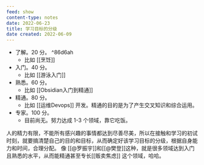 ```yaml
---
feed: show
content-type: notes
date: 2022-06-23
title: 学习目标的分级
date created: 2022-06-09
---
```

- 了解。20 分。 ^86d6ah
	- 比如 [[烹饪]]
- 入门。40 分。
	- 比如 [[游泳入门]]
- 熟悉。60 分。
	- 比如 [[Obsidian入门到精通]]
- 精通。80 分。
	- 比如 [[运维Devops]] 开发。精通的目的是为了产生交叉知识和综合运用。
- 专家。100 分。
	- 目前尚无。努力达成 1-3 个领域，靠它吃饭。

人的精力有限，不能所有感兴趣的事情都达到尽善尽美，所以在接触和学习的初试时刻，就要搞清楚自己的目的和目标，从而确定好该学习目标的分级，根据自身能力和时间，合理分配。
像 [[@罗振宇]]和[[@樊登]]这种，就是很多领域达到入门且熟悉的水平，从而能精通甚至专长[[贩卖焦虑]] 这个领域，哈哈。
